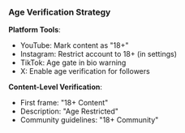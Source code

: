 ### Age Verification Strategy

**Platform Tools**:

- YouTube: Mark content as "18+"
- Instagram: Restrict account to 18+ (in settings)
- TikTok: Age gate in bio warning
- X: Enable age verification for followers

**Content-Level Verification**:

- First frame: "18+ Content"
- Description: "Age Restricted"
- Community guidelines: "18+ Community"
